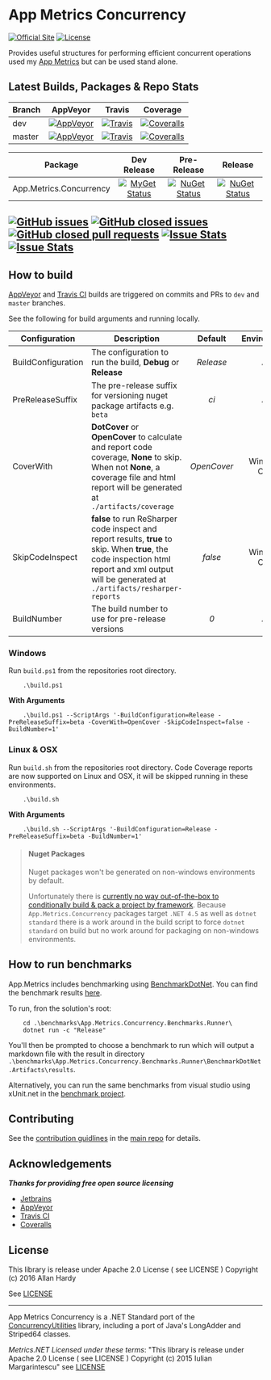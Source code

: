 # App Metrics Concurrency 
[![Official Site](https://img.shields.io/badge/site-appmetrics-blue.svg?style=flat-square)](http://app-metrics.io/getting-started/intro.html) [![License](https://img.shields.io/badge/License-Apache%202.0-blue.svg?style=flat-square)](https://opensource.org/licenses/Apache-2.0)

Provides useful structures for performing efficient concurrent operations used my [App Metrics](https://github.com/alhardy/AppMetrics) but can be used stand alone.

## Latest Builds, Packages & Repo Stats

|Branch|AppVeyor|Travis|Coverage|
|------|:--------:|:--------:|:--------:|
|dev|[![AppVeyor](https://img.shields.io/appveyor/ci/alhardy/Concurrency/dev.svg?style=flat-square&label=appveyor%20build)](https://ci.appveyor.com/project/alhardy/Concurrency/branch/dev)|[![Travis](https://img.shields.io/travis/alhardy/Concurrency/dev.svg?style=flat-square&label=travis%20build)](https://travis-ci.org/alhardy/Concurrency)|[![Coveralls](https://img.shields.io/coveralls/alhardy/Concurrency/dev.svg?style=flat-square)](https://coveralls.io/github/alhardy/Concurrency?branch=dev)
|master|[![AppVeyor](https://img.shields.io/appveyor/ci/alhardy/Concurrency/master.svg?style=flat-square&label=appveyor%20build)](https://ci.appveyor.com/project/alhardy/Concurrency/branch/master)| [![Travis](https://img.shields.io/travis/alhardy/Concurrency/master.svg?style=flat-square&label=travis%20build)](https://travis-ci.org/alhardy/Concurrency)| [![Coveralls](https://img.shields.io/coveralls/alhardy/Concurrency/master.svg?style=flat-square)](https://coveralls.io/github/alhardy/Concurrency?branch=master)|

|Package|Dev Release|Pre-Release|Release|
|------|:--------:|:--------:|:--------:|
|App.Metrics.Concurrency|[![MyGet Status](https://img.shields.io/myget/alhardy/v/App.Metrics.Concurrency.svg?style=flat-square)](https://www.myget.org/feed/alhardy/package/nuget/App.Metrics.Concurrency)|[![NuGet Status](https://img.shields.io/nuget/vpre/App.Metrics.Concurrency.svg?style=flat-square)](https://www.nuget.org/packages/App.Metrics.Concurrency/)|[![NuGet Status](https://img.shields.io/nuget/v/App.Metrics.Concurrency.svg?style=flat-square)](https://www.nuget.org/packages/App.Metrics.Concurrency/)|

[![GitHub issues](https://img.shields.io/github/issues/alhardy/Concurrency.svg?style=flat-square&maxAge=7200)](https://github.com/alhardy/Concurrency/issues?q=is%3Aopen+is%3Aissue) [![GitHub closed issues](https://img.shields.io/github/issues-closed/alhardy/Concurrency.svg?style=flat-square&maxAge=7200)](https://github.com/alhardy/Concurrency/issues?q=is%3Aissue+is%3Aclosed) [![GitHub closed pull requests](https://img.shields.io/github/issues-pr-closed/alhardy/Concurrency.svg?style=flat-square&maxAge=7200)](https://github.com/alhardy/Concurrency/pulls?q=is%3Apr+is%3Aclosed) [![Issue Stats](https://img.shields.io/issuestats/p/long/github/alhardy/Concurrency.svg?style=flat-square&maxAge=7200)](http://www.issuestats.com/github/alhardy/Concurrency) [![Issue Stats](https://img.shields.io/issuestats/i/github/alhardy/Concurrency.svg?style=flat-square&maxAge=7200)](http://www.issuestats.com/github/alhardy/Concurrency)
----------

## How to build

[AppVeyor](https://ci.appveyor.com/project/alhardy/Concurrency/branch/master) and [Travis CI](https://travis-ci.org/alhardy/Concurrency) builds are triggered on commits and PRs to `dev` and `master` branches.

See the following for build arguments and running locally.

|Configuration|Description|Default|Environment|Required|
|------|--------|:--------:|:--------:|:--------:|
|BuildConfiguration|The configuration to run the build, **Debug** or **Release** |*Release*|All|Optional|
|PreReleaseSuffix|The pre-release suffix for versioning nuget package artifacts e.g. `beta`|*ci*|All|Optional|
|CoverWith|**DotCover** or **OpenCover** to calculate and report code coverage, **None** to skip. When not **None**, a coverage file and html report will be generated at `./artifacts/coverage`|*OpenCover*|Windows Only|Optional|
|SkipCodeInspect|**false** to run ReSharper code inspect and report results, **true** to skip. When **true**, the code inspection html report and xml output will be generated at `./artifacts/resharper-reports`|*false*|Windows Only|Optional|
|BuildNumber|The build number to use for pre-release versions|*0*|All|Optional|


### Windows

Run `build.ps1` from the repositories root directory.

```
	.\build.ps1
```

**With Arguments**

```
	.\build.ps1 --ScriptArgs '-BuildConfiguration=Release -PreReleaseSuffix=beta -CoverWith=OpenCover -SkipCodeInspect=false -BuildNumber=1'
```

### Linux & OSX

Run `build.sh` from the repositories root directory. Code Coverage reports are now supported on Linux and OSX, it will be skipped running in these environments.

```
	.\build.sh
```

**With Arguments**

```
	.\build.sh --ScriptArgs '-BuildConfiguration=Release -PreReleaseSuffix=beta -BuildNumber=1'
```

> #### Nuget Packages
> Nuget packages won't be generated on non-windows environments by default.
> 
> Unfortunately there is [currently no way out-of-the-box to conditionally build & pack a project by framework](https://github.com/dotnet/roslyn-project-system/issues/1586#issuecomment-280978851). Because `App.Metrics.Concurrency` packages target `.NET 4.5` as well as `dotnet standard` there is a work around in the build script to force `dotnet standard` on build but no work around for packaging on non-windows environments. 

## How to run benchmarks

App.Metrics includes benchmarking using [BenchmarkDotNet](https://github.com/dotnet/BenchmarkDotNet). You can find the benchmark results [here](https://github.com/alhardy/Concurrency/tree/master/benchmarks/App.Metrics.Concurrency.Benchmarks.Runner/BenchmarkDotNet.Artifacts/results).

To run, fron the solution's root:

```
	cd .\benchmarks\App.Metrics.Concurrency.Benchmarks.Runner\
	dotnet run -c "Release"
```

You'll then be prompted to choose a benchmark to run which will output a markdown file with the result in directory `.\benchmarks\App.Metrics.Concurrency.Benchmarks.Runner\BenchmarkDotNet.Artifacts\results`.

Alternatively, you can run the same benchmarks from visual studio using xUnit.net in the [benchmark project](https://github.com/alhardy/concurrency/tree/master/benchmarks/App.Metrics.Concurrency.Benchmarks).

## Contributing

See the [contribution guidlines](https://github.com/alhardy/AppMetrics/blob/master/CONTRIBUTING.md) in the [main repo](https://github.com/alhardy/AppMetrics) for details.

## Acknowledgements

***Thanks for providing free open source licensing***

* [Jetbrains](https://www.jetbrains.com/dotnet/) 
* [AppVeyor](https://www.appveyor.com/)
* [Travis CI](https://travis-ci.org/)
* [Coveralls](https://coveralls.io/)

## License

This library is release under Apache 2.0 License ( see LICENSE ) Copyright (c) 2016 Allan Hardy

See [LICENSE](https://github.com/alhardy/AppMetrics/blob/dev/LICENSE)

----------

App Metrics Concurrency is a .NET Standard port of the [ConcurrencyUtilities](https://github.com/etishor/ConcurrencyUtilities) library, including a port of Java's LongAdder and Striped64 classes.

*Metrics.NET Licensed under these terms*:
"This library is release under Apache 2.0 License ( see LICENSE ) Copyright (c) 2015 Iulian Margarintescu" see [LICENSE](https://github.com/etishor/ConcurrencyUtilities/blob/master/LICENSE)
